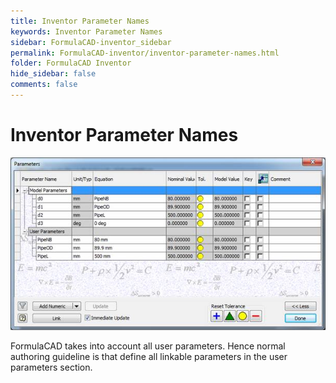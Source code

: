 ```yaml
---
title: Inventor Parameter Names
keywords: Inventor Parameter Names
sidebar: FormulaCAD-inventor_sidebar
permalink: FormulaCAD-inventor/inventor-parameter-names.html
folder: FormulaCAD Inventor
hide_sidebar: false
comments: false
---
```

# Inventor Parameter Names

![](/images/parameter.jpg)

FormulaCAD takes into account all user parameters. Hence normal authoring guideline is that define all linkable parameters in the user parameters section.


